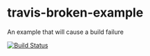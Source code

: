 # travis-broken-example

An example that will cause a build failure

[![Build Status](https://travis-ci.org/KATO-Hiro/travis-broken-example.svg?branch=master)](https://travis-ci.org/KATO-Hiro/travis-broken-example)